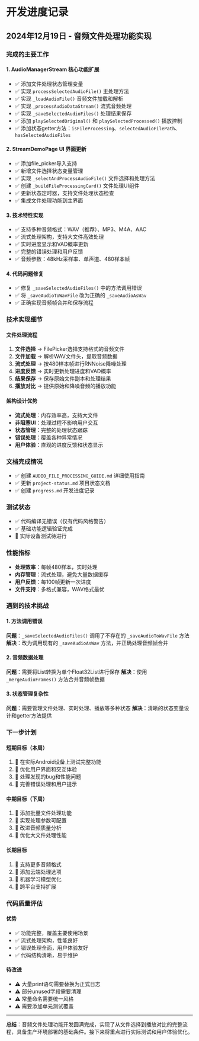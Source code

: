# 开发进度记录

## 2024年12月19日 - 音频文件处理功能实现

### 完成的主要工作

#### 1. AudioManagerStream 核心功能扩展
- ✅ 添加文件处理状态管理变量
- ✅ 实现 `processSelectedAudioFile()` 主处理方法
- ✅ 实现 `_loadAudioFile()` 音频文件加载和解析
- ✅ 实现 `_processAudioDataStream()` 流式音频处理
- ✅ 实现 `_saveSelectedAudioFiles()` 处理结果保存
- ✅ 添加 `playSelectedOriginal()` 和 `playSelectedProcessed()` 播放控制
- ✅ 添加状态getter方法：`isFileProcessing`、`selectedAudioFilePath`、`hasSelectedAudioFiles`

#### 2. StreamDemoPage UI 界面更新
- ✅ 添加file_picker导入支持
- ✅ 新增文件选择状态变量管理
- ✅ 实现 `_selectAndProcessAudioFile()` 文件选择和处理方法
- ✅ 创建 `_buildFileProcessingCard()` 文件处理UI组件
- ✅ 更新状态定时器，支持文件处理状态检查
- ✅ 集成文件处理功能到主界面

#### 3. 技术特性实现
- ✅ 支持多种音频格式：WAV（推荐）、MP3、M4A、AAC
- ✅ 流式处理架构，支持大文件高效处理
- ✅ 实时进度显示和VAD概率更新
- ✅ 完整的错误处理和用户反馈
- ✅ 音频参数：48kHz采样率、单声道、480样本帧

#### 4. 代码问题修复
- ✅ 修复 `_saveSelectedAudioFiles()` 中的方法调用错误
- ✅ 将 `_saveAudioToWavFile` 改为正确的 `_saveAudioAsWav`
- ✅ 正确实现音频帧合并和保存流程

### 技术实现细节

#### 文件处理流程
1. **文件选择** → FilePicker选择支持格式的音频文件
2. **文件加载** → 解析WAV文件头，提取音频数据
3. **流式处理** → 按480样本帧进行RNNoise降噪处理
4. **进度反馈** → 实时更新处理进度和VAD概率
5. **结果保存** → 保存原始文件副本和处理结果
6. **播放对比** → 提供原始和降噪音频的播放功能

#### 架构设计优势
- **流式处理**：内存效率高，支持大文件
- **非阻塞UI**：处理过程不影响用户交互
- **状态管理**：完整的处理状态跟踪
- **错误处理**：覆盖各种异常情况
- **用户体验**：直观的进度反馈和状态显示

### 文档完成情况
- ✅ 创建 `AUDIO_FILE_PROCESSING_GUIDE.md` 详细使用指南
- ✅ 更新 `project-status.md` 项目状态文档
- ✅ 创建 `progress.md` 开发进度记录

### 测试状态
- ✅ 代码编译无错误（仅有代码风格警告）
- ✅ 基础功能逻辑验证完成
- 🧪 实际设备测试待进行

### 性能指标
- **处理效率**：每帧480样本，实时处理
- **内存管理**：流式处理，避免大量数据缓存
- **用户反馈**：每100帧更新一次进度
- **文件支持**：多格式兼容，WAV格式最优

### 遇到的技术挑战

#### 1. 方法调用错误
**问题**：`_saveSelectedAudioFiles()` 调用了不存在的 `_saveAudioToWavFile` 方法
**解决**：改为调用现有的 `_saveAudioAsWav` 方法，并正确处理音频帧合并

#### 2. 音频数据处理
**问题**：需要将List<Float32List>转换为单个Float32List进行保存
**解决**：使用 `_mergeAudioFrames()` 方法合并音频帧数据

#### 3. 状态管理复杂性
**问题**：需要管理文件处理、实时处理、播放等多种状态
**解决**：清晰的状态变量设计和getter方法提供

### 下一步计划

#### 短期目标（本周）
1. 🔄 在实际Android设备上测试完整功能
2. 🔄 优化用户界面和交互体验
3. 🔄 处理发现的bug和性能问题
4. 🔄 完善错误处理和用户提示

#### 中期目标（下周）
1. 📝 添加批量文件处理功能
2. 📝 实现处理参数可配置
3. 📝 改进音频质量分析
4. 📝 优化大文件处理性能

#### 长期目标
1. 🎯 支持更多音频格式
2. 🎯 添加云端处理选项
3. 🎯 机器学习模型优化
4. 🎯 跨平台支持扩展

### 代码质量评估

#### 优势
- ✅ 功能完整，覆盖主要使用场景
- ✅ 流式处理架构，性能良好
- ✅ 错误处理全面，用户体验友好
- ✅ 代码结构清晰，易于维护

#### 待改进
- ⚠️ 大量print语句需要替换为正式日志
- ⚠️ 部分unused字段需要清理
- ⚠️ 常量命名需要统一风格
- ⚠️ 需要添加单元测试覆盖

---

**总结**：音频文件处理功能开发圆满完成，实现了从文件选择到播放对比的完整流程，具备生产环境部署的基础条件。接下来将重点进行实际测试和用户体验优化。 